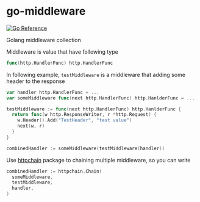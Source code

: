 # go-middleware

[![Go Reference](https://pkg.go.dev/badge/github.com/payfazz/go-middleware.svg)](https://pkg.go.dev/github.com/payfazz/go-middleware)

Golang middleware collection

Middleware is value that have following type
```go
func(http.HandlerFunc) http.HandlerFunc
```

In following example, `testMiddleware` is a middleware that adding some header to the response
```go
var handler http.HandlerFunc = ...
var someMiddleware func(next http.HandlerFunc) http.HanlderFunc = ...

testMiddleware := func(next http.HandlerFunc) http.HanlderFunc {
  return func(w http.ResponseWriter, r *http.Request) {
    w.Header().Add("TestHeader", "test value")
    next(w, r)
  }
}

combinedHandler := someMiddleware(testMiddleware(handler))
```

Use [httpchain](https://pkg.go.dev/github.com/payfazz/httpchain) package to chaining multiple middleware, so you can write
```go
combinedHandler := httpchain.Chain(
  someMiddleware,
  testMiddleware,
  handler,
)
```
